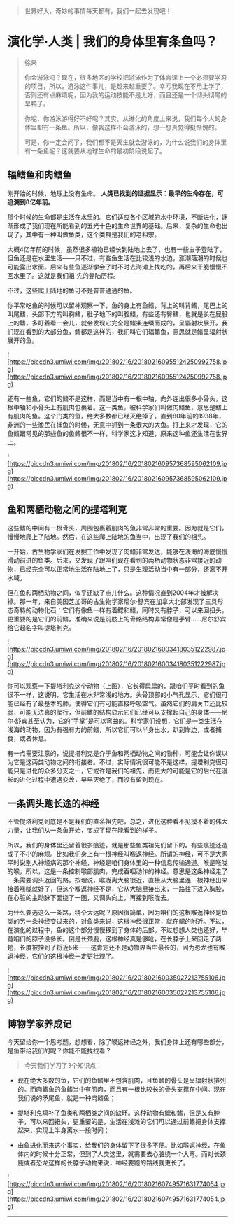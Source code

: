 > 世界好大，奇妙的事情每天都有，我们一起去发现吧！

# 演化学·人类 | 我们的身体里有条鱼吗？

> 徐来
> 
> 你会游泳吗？现在，很多地区的学校把游泳作为了体育课上一个必须要学习的项目，所以，游泳这件事儿，是越来越重要了。幸亏我现在不用上学了，否则还有点麻烦呢，因为我的运动技能不是太好，而且还是一个彻头彻尾的旱鸭子。
> 
> 你呢，你游泳游得好不好呢？其实，从进化的角度上来说，我们每个人的身体里都有一条鱼。所以，像我这样不会游泳的，想一想真觉得挺惭愧的。
> 
> 可是，你一定会问了，我们都不是天生就会游泳的，为什么说我们的身体里有一条鱼呢？这就要从地球生命的最初阶段说起了。

## 辐鳍鱼和肉鳍鱼

刚开始的时候，地球上没有生命。 **人类已找到的证据显示：最早的生命存在，可追溯到8亿年前。**

那个时候的生命都是生活在水里的。它们适应各个区域的水中环境，不断进化，逐渐形成了我们现在所能看到的五光十色的生命世界的基础。后来，复杂的生命也出现了，其中有一种叫做鱼类，这个类群是我们的老祖宗。

大概4亿年前的时候，虽然很多植物已经长到陆地上去了，也有一些虫子登陆了，但鱼还是在水里生活——只不过，有些鱼生活在比较浅的水边，涨潮落潮的时候也可能露出水面。后来有些鱼逐渐学会了时不时去海滩上找吃的，再后来干脆慢慢不回水里了。这就是我们祖 先的登陆历程。

不过，这些爬上陆地的鱼可不是普普通通的鱼。

你平常吃鱼的时候可以留神观察一下，鱼的身上有鱼鳍，背上的叫背鳍，尾巴上的叫尾鳍，头部下方的叫胸鳍，肚子地下的叫腹鳍，有些还有臀鳍，也就是长在屁股上的鳍，多盯着看一会儿，就会发现它完全是鳍条连缀而成的，呈辐射状展开。我们现在看到的大部分鱼，鳍都是这样的，我们叫它们辐鳍鱼，意思就是鳍呈辐射状展开的鱼。

![https://piccdn3.umiwi.com/img/201802/16/201802160955124250992758.jpg](https://piccdn3.umiwi.com/img/201802/16/201802160955124250992758.jpg)

还有一些鱼，它们的鳍不是这样，而是当中有一根中轴，向外连出很多小骨头，这根中轴和小骨头上有肌肉包裹着。这一类鱼，被科学家们叫做肉鳍鱼，意思是鳍上有肌肉的鱼。这个门类的鱼，绝大多数都已经灭绝掉了。直到80年前的1938年，非洲的一些渔民在捕鱼的时候，无意中抓到一条很大的大鱼。打上来才发现，它的鱼鳍跟常见的那些鱼的鱼鳍很不一样，科学家这才知道，原来这种鱼还生活在世界上。

![https://piccdn3.umiwi.com/img/201802/16/201802160957368595062109.jpg](https://piccdn3.umiwi.com/img/201802/16/201802160957368595062109.jpg)

## 鱼和两栖动物之间的提塔利克

这些鳍的中间有一根骨头，周围包裹着肌肉的鱼非常非常的重要。因为就是它们，慢慢地爬上了陆地。然后，在这些爬上陆地的鱼当中，出现了我们的祖先。

一开始，古生物学家们在发掘工作中发现了肉鳍非常发达，能够在浅海的海底慢慢滑动前进的鱼类。后来，又发现了跟咱们现在看到的两栖动物状态非常接近的动物，已经完全可以正常地生活在陆地上了，只是生理活动当中有一部分，还离不开水域。

但在鱼和两栖动物之间，似乎还缺了点儿什么。这种情况直到2004年才被解决掉。那一年，来自美国芝加哥的古生物学家尼尔·舒宾在加拿大北部发现了三具形态奇特的动物化石：它们有像鱼一样有着鳃和鳍，同时又有脖子，可以来回扭头，更重要的是它们的前鳍，准确来说是前肢上的骨骼结构非常像是手臂……尼尔舒宾给它起名字叫提塔利克。

![https://piccdn3.umiwi.com/img/201802/16/201802160034180351222987.jpg](https://piccdn3.umiwi.com/img/201802/16/201802160034180351222987.jpg)

你可以观察一下提塔利克这个动物（上图），它长得扁扁的，跟咱们平时看到的鱼很不一样，这说明，它生活在水非常浅的地方。头骨顶部的小气孔显示，它们很可能已经有了最基本的肺，使得它们有可能直接呼吸空气。虽然它们的肩关节还比较弱，可能无法真的爬行，但前鳍的结构显示它们已经可以支撑起自己的身体——尼尔·舒宾甚至认为，它的“手掌”是可以弯曲的。科学家们设想，它们是一类生活在浅海的动物，因为有强有力的前鳍，所以它们可以半身出水，趴到岸边，或者捕食，或者休息。

有一点需要注意的，说提塔利克是介于鱼和两栖动物之间的物种，可能会让你误以为它是这两类动物之间的衔接者。不过，实际情况很可能不是这样，提塔利克很可能只是进化的众多分支之一，它或许是我们的祖先，而更大的可能是它的后代在漫长的进化过程中遭遇变故，早早灭绝了，而没有留到现在。

## 一条调头跑长途的神经

不管提塔利克到底是不是我们的直系祖先吧，总之，进化这种看不见摸不着的伟大力量，让我们从一条鱼开始，变成了现在能看到的样子。

所以，我们的身体里还留着很多痕迹，就是那些鱼类祖先们留下的。有些痕迹还造成了不小的麻烦。比如我们身上有一根神经叫喉返神经。所谓的神经，可不是大家平时说别人神经病的那个神经，神经是咱们身体里的一种信息传输通道。喉是喉咙的喉，所以，这是一条控制喉部肌肉，完成吞咽动作的神经。意思是这条神经走了一条需要调头返回的路。按理说，喉咙离大脑很近，直接从大脑里连一根神经出来接着喉咙就好了，但这个喉返神经不是，它从大脑里接出来，一路往下进入胸腔，在心脏的主动脉下面绕了一圈，又调头向上，再接到喉咙去。

为什么要选这么一条路，绕个大远呢？原因很简单，因为咱们的这根喉返神经是鱼类的另一条神经变过来的，对鱼类来说，这根神经很正常，就在鳃的附近。不过，在演化的过程中，鱼的这个部分慢慢移到了身体的后部。不过想想人类也还好，毕竟咱们的脖子没多长。倒是长颈鹿，这根神经真是够呛，在长脖子上来回走了两趟，长度被抻到了将近5米——这肯定还不是动物界当中最长的，因为恐龙也有喉返神经，它们的这根神经一定更壮观了。

![https://piccdn3.umiwi.com/img/201802/16/201802160035027213755106.jpg](https://piccdn3.umiwi.com/img/201802/16/201802160035027213755106.jpg)

## 博物学家养成记

今天留给你一个思考题，想想看，除了喉返神经之外，我们身体上还有哪些部分，是鱼带给我们的呢？你能不能找找看？

> 今天我们学习了3个知识点：

* 现在绝大多数的鱼，它们的鱼鳍里不包含肌肉，且鱼鳍的骨头是呈辐射状排列的。而肉鳍鱼的鱼鳍当中有肌肉，而且有一根比较长的骨头支撑在中间。现在我们说的矛尾鱼，就是一种肉鳍鱼；

* 提塔利克填补了鱼类和两栖类之间的缺环。这种动物有鳃和鳍，但是又有脖子，可以来回扭头，更重要的是，生活在浅滩的它们可以通过前鳍把身体支撑起来，实现上半身离水一段时间；

* 由鱼进化而来这个事实，给我们的身体留下了很多不便。比如喉返神经，在鱼体内的时候十分正常，但到了人类这里，就需要去心脏绕一个大弯。而对长颈鹿或者恐龙这样的长脖子动物来说，神经要跑的路线就更长了。

![https://piccdn3.umiwi.com/img/201802/16/201802160749571631774054.jpg](https://piccdn3.umiwi.com/img/201802/16/201802160749571631774054.jpg)

---
